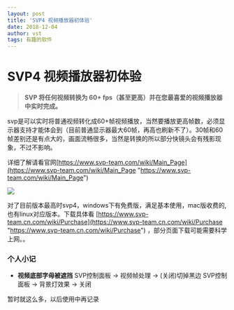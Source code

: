 ```yaml
---
layout: post
title: 'SVP4 视频播放器初体验'
date: 2018-12-04
author: vst
tags: 有趣的软件
---
```


# SVP4 视频播放器初体验

>**SVP 将任何视频转换为 60+ fps（甚至更高）并在您最喜爱的视频播放器中实时完成。**

svp是可以实时将普通视频转化成60+帧视频播放，当然要播放更高帧数，必须显示器支持才能体会到（目前普通显示器最大60帧，再高也刷新不了）。30帧和60帧差别还是有点大的，画面流畅很多，当然是转换的所以部分快镜头会有残影现象，不过不影响。

详细了解请看官网[https://www.svp-team.com/wiki/Main_Page](https://www.svp-team.com/wiki/Main_Page "https://www.svp-team.com/wiki/Main_Page")

![](https://www.svp-team.com/w/images/d/d5/Svp-whatis.png)

对了目前版本最高时svp4，windows下有免费版，满足基本使用，mac版收费的,也有linux对应版本。下载具体看 [https://www.svp-team.cn.com/wiki/Purchase](https://www.svp-team.cn.com/wiki/Purchase "https://www.svp-team.cn.com/wiki/Purchase") ，部分页面下载可能需要科学上网。。

### 个人小记
- **视频底部字母被遮挡**
	SVP控制面板 -> 视频帧处理 -> (关闭)切掉黑边
	SVP控制面板 -> 背景灯效果 -> 关闭

暂时就这么多，以后使用中再记录
